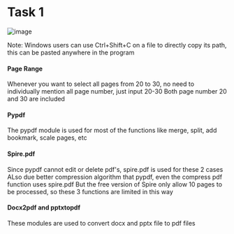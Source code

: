 # Task 1
![image](https://github.com/user-attachments/assets/f8ce2836-bf85-4797-aaf3-d8f209d5e7e5)

Note: Windows users can use Ctrl+Shift+C on a file to directly copy its path, this can be pasted anywhere in the program
#### Page Range
Whenever you want to select all pages from 20 to 30, no need to individually mention all page number, just input 20-30
Both page number 20 and 30 are included

#### Pypdf
The pypdf module is used for most of the functions like merge, split, add bookmark, scale pages, etc

#### Spire.pdf
Since pypdf cannot edit or delete pdf's, spire.pdf is used for these 2 cases
ALso due better compression algorithm that pypdf, even the compress pdf function uses spire.pdf
But the free version of Spire only allow 10 pages to be processed, so these 3 functions are limited in this way

#### Docx2pdf and pptxtopdf
These modules are used to convert docx and pptx file to pdf files
